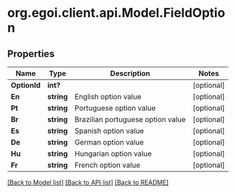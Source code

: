 # org.egoi.client.api.Model.FieldOption
## Properties

Name | Type | Description | Notes
------------ | ------------- | ------------- | -------------
**OptionId** | **int?** |  | [optional] 
**En** | **string** | English option value | [optional] 
**Pt** | **string** | Portuguese option value | [optional] 
**Br** | **string** | Brazilian portuguese option value | [optional] 
**Es** | **string** | Spanish option value | [optional] 
**De** | **string** | German option value | [optional] 
**Hu** | **string** | Hungarian option value | [optional] 
**Fr** | **string** | French option value | [optional] 

[[Back to Model list]](../README.md#documentation-for-models) [[Back to API list]](../README.md#documentation-for-api-endpoints) [[Back to README]](../README.md)

